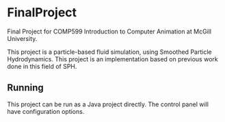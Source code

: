 # FinalProject

Final Project for COMP599 Introduction to Computer Animation at McGill University.

This project is a particle-based fluid simulation, using Smoothed Particle Hydrodynamics. This project is an implementation based on previous work done in this field of SPH.

## Running

This project can be run as a Java project directly. The control panel will have configuration options.
